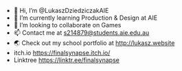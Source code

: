 - 👋 Hi, I’m @LukaszDziedziczakAIE
- 🌱 I’m currently learning Production & Design at AIE
- 💞️ I’m looking to collaborate on Games
- 📫 Contact me at s214879@students.aie.edu.au
- 🌏 Check out my school portfolio at http://lukasz.website
- itch.io https://finalsynapse.itch.io/
- Linktree https://linktr.ee/finalsynapse

<!---
LukaszDziedziczakAIE/LukaszDziedziczakAIE is a ✨ special ✨ repository because its `README.md` (this file) appears on your GitHub profile.
You can click the Preview link to take a look at your changes.
--->
